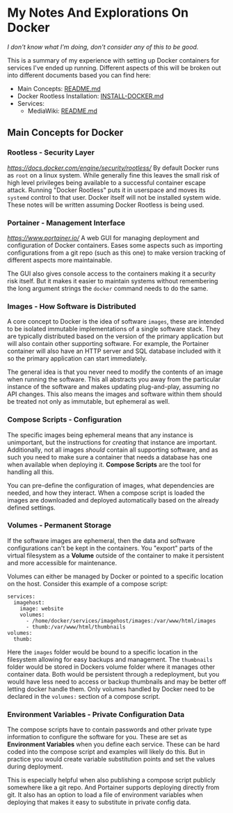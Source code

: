 # My Notes And Explorations On Docker
*I don't know what I'm doing, don't consider any of this to be good.*

This is a summary of my experience with setting up Docker containers for 
services I've ended up running. Different aspects of this will be broken out
into different documents based you can find here:

 - Main Concepts: [README.md](README.md)
 - Docker Rootless Installation: [INSTALL-DOCKER.md](INSTALL-DOCKER.md)
 - Services:
 	 - MediaWiki: [README.md](mediawiki/README.md)

## Main Concepts for Docker

### Rootless - Security Layer
*https://docs.docker.com/engine/security/rootless/*
By default Docker runs as `root` on a linux system. While generally fine this 
leaves the small risk of high level privileges being available to a successful
container escape attack. Running "Docker Rootless" puts it in userspace and 
moves its `systemd` control to that user. Docker itself will not be installed 
system wide. These notes will be written assuming Docker Rootless is being used.

### Portainer - Management Interface
*https://www.portainer.io/*
A web GUI for managing deployment and configuration of Docker containers. Eases
some aspects such as importing configurations from a git repo (such as this one)
to make version tracking of different aspects more maintainable.

The GUI also gives console access to the containers making it a security risk
itself. But it makes it easier to maintain systems without remembering the long
argument strings the `docker` command needs to do the same.

### Images - How Software is Distributed
A core concept to Docker is the idea of software `images`, these are intended
to be isolated immutable implementations of a single software stack. They are
typically distributed based on the version of the primary application but will
also contain other supporting software. For example, the Portainer container
will also have an HTTP server and SQL database included with it so the 
primary application can start immediately.

The general idea is that you never need to modify the contents of an image when
running the software. This all abstracts you away from the particular instance 
of the software and makes updating plug-and-play, assuming no API changes. This 
also means the images and software within them should be treated not only as 
immutable, but ephemeral as well. 

### Compose Scripts - Configuration
The specific images being ephemeral means that any instance is unimportant, but
the instructions for *creating* that instance are important. Additionally, not
all images *should* contain all supporting software, and as such you need to 
make sure a container that needs a database has one when available when 
deploying it. **Compose Scripts** are the tool for handling all this.

You can pre-define the configuration of images, what dependencies are needed,
and how they interact. When a compose script is loaded the images are downloaded
and deployed automatically based on the already defined settings.

### Volumes - Permanent Storage
If the software images are ephemeral, then the data and software configurations 
can't be kept in the containers. You "export" parts of the virtual filesystem as
a **Volume** outside of the container to make it persistent and more accessible
for maintenance.

Volumes can either be managed by Docker or pointed to a specific location on the
host. Consider this example of a compose script:

	services:
	  imagehost:
	    image: website
	    volumes:
	      - /home/docker/services/imagehost/images:/var/www/html/images
	      - thumb:/var/www/html/thumbnails
	volumes:
	  thumb:

Here the `images` folder would be bound to a specific location in the filesystem
allowing for easy backups and management. The `thumbnails` folder would be 
stored in Dockers volume folder where it manages other container data. Both
would be persistent through a redeployment, but you would have less need to 
access or backup thumbnails and may be better off letting docker handle them.
Only volumes handled by Docker need to be declared in the `volumes:` section
of a compose script.

### Environment Variables - Private Configuration Data
The compose scripts have to contain passwords and other private type information
to configure the software for you. These are set as **Environment Variables**
when you define each service. These can be hard coded into the compose script
and examples will likely do this. But in practice you would create variable 
substitution points and set the values during deployment.

This is especially helpful when also publishing a compose script publicly 
somewhere like a git repo. And Portainer supports deploying directly from git.
It also has an option to load a file of environment variables when deploying
that makes it easy to substitute in private config data.

